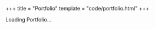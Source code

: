 +++
title = "Portfolio"
template = "code/portfolio.html"
+++

<div id="root">Loading Portfolio...</div>
